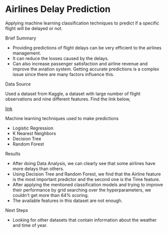 # Airlines Delay Prediction

Applying machine learning classification techniques to predict if a specific flight will be delayed or not.

Brief Summary
- Providing predictions of flight delays can be very efficient to the airlines management.
- It can reduce the losses caused by the delays.
- Can also increase passenger satisfaction and airline revenue and improve the aviation system.
Getting accurate predictions is a complex issue since there are many factors influence this.

Data Source

Used a dataset from Kaggle, a dataset with large number of flight observations and nine different features. Find the link below,

[link](https://www.kaggle.com/datasets/jimschacko/airlines-dataset-to-predict-a-delay/data)

Machine learning techniques used to make predictions
- Logistic Regression
- K Nearest Neighbors
- Decision Tree
- Random Forest

Results
- After doing Data Analysis, we can clearly see that some airlines have more delays than others.
- Using Decision Tree and Random Forest, we find that the Airline feature is the most important predictor and the second one is the Time feature.
- After applying the mentioned classification models and trying to improve their performance by grid searching over the hyperparameters, we couldn't get more than 64% scoring.
- The available features in this dataset are not enough.

Next Steps
- Looking for other datasets that contain information about the weather and time of year.
